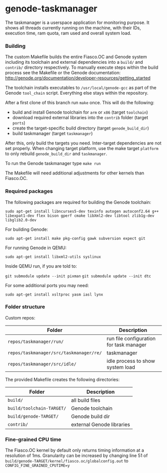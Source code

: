 # genode-taskmanager
The taskmanager is a userspace application for monitoring purpose. It shows all threads currently running on the machine, with their IDs, execution time, ram quota, ram used and overall system load.

### Building
The custom Makefile builds the entire Fiasco.OC and Genode system including its toolchain and external dependencies into a `build/` and `contrib/` directory respectively. To manually execute steps within the build process see the Makefile or the Genode documentation:
http://genode.org/documentation/developer-resources/getting_started

The toolchain installs executables to `/usr/local/genode-gcc` as part of the Genode `tool_chain` script. Everything else stays within the repository.

After a first clone of this branch run `make` once. This will do the following:

* build and install Genode toolchain for `arm` or `x86` (target `toolchain`)
* download required external libraries into the `contrib` folder (target `ports`)
* create the target-specific build directory (target `genode_build_dir`)
* build taskmanager (target `taskmanager`)

After this, only build the targets you need. Inter-target dependencies are not set properly. When changing target platform, use the make target `platform` to only rebuild `genode_build_dir` and `taskmanager`.

To run the Genode taskmanager type `make run`

The Makefile will need additional adjustments for other kernels than Fiasco.OC.

### Required packages
The following packages are required for building the Genode toolchain:

`sudo apt-get install libncurses5-dev texinfo autogen autoconf2.64 g++ libexpat1-dev flex bison gperf cmake libXml2-dev libtool zlib1g-dev libglib2.0-dev`

For building Genode:

`sudo apt-get install make pkg-config gawk subversion expect git`

For running Genode in QEMU:

`sudo apt-get install libxml2-utils syslinux`

Inside QEMU run, if you are told to:

`git submodule update --init pixman`
`git submodule update --init dtc`

For some additional ports you may need:

`sudo apt-get install xsltproc yasm iasl lynx`

### Folder structure
Custom repos:

| Folder                              | Description                                      |
| ----------------------------------- | ------------------------------------------------ |
| `repos/taskmanager/run/`                  	| run file configuration for task manager                  |
| `repos/taskmanager/src/taskmanager/re/`       | taskmanager                                      |
| `repos/taskmanager/src/idle/` 		| idle process to show system load                 |

The provided Makefile creates the following directories:

| Folder                      | Description               |
| --------------------------- | ------------------------- |
| `build/`                    | all build files           |
| `build/toolchain-TARGET/`   | Genode toolchain          |
| `build/genode-TARGET/`      | Genode build dir          |
| `contrib/`                  | external Genode libraries |

### Fine-grained CPU time
The Fiasco.OC kernel by default only returns timing information at a resolution of 1ms. Granularity can be increased by changing line 51 of `build/genode-TARGET/kernel/fiasco.oc/globalconfig.out` to
`CONFIG_FINE_GRAINED_CPUTIME=y`

